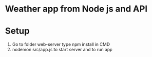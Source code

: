 # Weather app from Node js and API



# Setup
   1. Go to folder web-server type npm install in CMD
   2. nodemon src/app.js to start server and to run app
